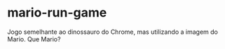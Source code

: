 # mario-run-game
Jogo semelhante ao dinossauro do Chrome, mas utilizando a imagem do Mario. Que Mario?
